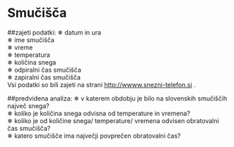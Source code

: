 # Smučišča

##zajeti podatki:
❄︎ datum in ura  
❄︎ ime smučišča  
❄︎ vreme  
❄︎ temperatura  
❄︎ količina snega  
❄︎ odpiralni čas smučišča  
❄︎ zapiralni čas smučišča  
Vsi podatki so bili zajeti na strani http://wwww.snezni-telefon.si .

##predvidena analiza:
❄︎ v katerem obdobju je bilo na slovenskih smučiščih največ snega?  
❄︎ koliko je količina snega odvisna od temperature in vremena?  
❄︎ koliko je od količine snega/ temperature/ vremena odvisen obratovalni čas smučišča?  
❄︎ katero smučišče ima največji povprečen obratovalni čas?  
